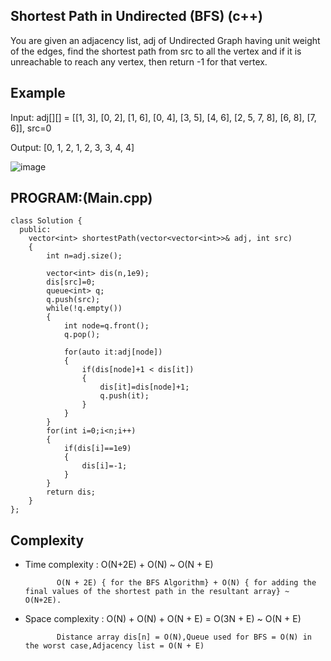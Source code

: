 ## Shortest Path in Undirected (BFS) (c++)

You are given an adjacency list, adj of Undirected Graph having unit weight of the edges, find the shortest path from src to all the vertex and if it is unreachable to reach any vertex, then return -1 for that vertex.

## Example
Input: adj[][] = [[1, 3], [0, 2], [1, 6], [0, 4], [3, 5], [4, 6], [2, 5, 7, 8], [6, 8], [7, 6]], src=0

Output: [0, 1, 2, 1, 2, 3, 3, 4, 4]

![image](https://github.com/user-attachments/assets/57467afe-d1d4-4dbb-a6d9-59f3c49319dc)

## PROGRAM:(Main.cpp)
```
class Solution {
  public:
    vector<int> shortestPath(vector<vector<int>>& adj, int src) 
    {
        int n=adj.size();
        
        vector<int> dis(n,1e9);
        dis[src]=0;
        queue<int> q;
        q.push(src);
        while(!q.empty())
        {
            int node=q.front();
            q.pop();
            
            for(auto it:adj[node])
            {
                if(dis[node]+1 < dis[it])
                {
                    dis[it]=dis[node]+1;
                    q.push(it);
                }
            }
        }
        for(int i=0;i<n;i++)
        {
            if(dis[i]==1e9)
            {
                dis[i]=-1;
            }
        }
        return dis;
    }
};
```
## Complexity
- Time complexity : O(N+2E) + O(N) ~ O(N + E)  
  
             O(N + 2E) { for the BFS Algorithm} + O(N) { for adding the final values of the shortest path in the resultant array} ~ O(N+2E).

- Space complexity : O(N) + O(N) + O(N + E) = O(3N + E) ~ O(N + E)

             Distance array dis[n] = O(N),Queue used for BFS = O(N) in the worst case,Adjacency list = O(N + E)

